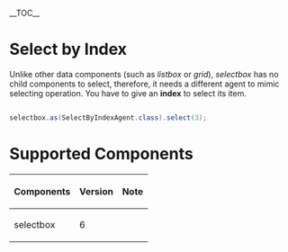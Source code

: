 

\_\_TOC\_\_

# Select by Index

Unlike other data components (such as *listbox* or *grid*), *selectbox*
has no child components to select, therefore, it needs a different agent
to mimic selecting operation. You have to give an **index** to select
its item.

``` java 

selectbox.as(SelectByIndexAgent.class).select(3);
```

# Supported Components

<table>
<thead>
<tr class="header">
<th><center>
<p>Components</p>
</center></th>
<th><center>
<p>Version</p>
</center></th>
<th><center>
<p>Note</p>
</center></th>
</tr>
</thead>
<tbody>
<tr class="odd">
<td><p>selectbox</p></td>
<td><p>6</p></td>
<td></td>
</tr>
</tbody>
</table>

 
